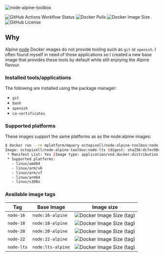 ![node-alpine-toolbox](https://socialify.git.ci/Octopixell/node-alpine-toolbox/image?description=1&descriptionEditable=Base%20Docker%20image%20based%20on%20node%3Aalpine%20with%20a%20little%20extra%20power&font=Bitter&issues=1&language=1&name=1&owner=1&pattern=Floating%20Cogs&pulls=1&theme=Dark)

![GitHub Actions Workflow Status](https://img.shields.io/github/actions/workflow/status/octopixell/node-alpine-toolbox/.github%2Fworkflows%2Fbuild-and-publish.yml)
![Docker Pulls](https://img.shields.io/docker/pulls/octopixell/node-alpine-toolbox)
![Docker Image Size](https://img.shields.io/docker/image-size/octopixell/node-alpine-toolbox)
![GitHub License](https://img.shields.io/github/license/octopixell/node-alpine-toolbox)


## Why

Alpine [node](https://hub.docker.com/_/node/tags?page=1&name=alpine) Docker images do not provide tooling such as `git` or `openssh`. I often found myself in need of those applications so I created a new base image that provides these tools by default while still enjoying the Alpine flavour.

### Installed tools/applications

The following are installed using the package manager:

- `git`
- `bash`
- `openssh`
- `ca-certificates`

### Supported platforms

These images support the same platforms as as the node:alpine images:

```bash
$ docker run --rm mplatform/mquery octopixell/node-alpine-toolbox:node-lts
Image: octopixell/node-alpine-toolbox:node-lts (digest: sha256:dcfec08c45ba4a9e8329bd6a466aeda24dcc3141fa24bd6f46167c53c79b336c)
 * Manifest List: Yes (Image type: application/vnd.docker.distribution.manifest.list.v2+json)
 * Supported platforms:
   - linux/amd64
   - linux/arm/v6
   - linux/arm/v7
   - linux/arm64
   - linux/s390x
```

### Available image tags

| Tag | Base Image | Image size |
| --- | ---------- | ---------- |
| `node-16` | `node:16-alpine` | ![Docker Image Size (tag)](https://img.shields.io/docker/image-size/octopixell/node-alpine-toolbox/node-16) |
| `node-18` | `node:18-alpine` | ![Docker Image Size (tag)](https://img.shields.io/docker/image-size/octopixell/node-alpine-toolbox/node-18) |
| `node-20` | `node:20-alpine` | ![Docker Image Size (tag)](https://img.shields.io/docker/image-size/octopixell/node-alpine-toolbox/node-20) |
| `node-22` | `node:22-alpine` | ![Docker Image Size (tag)](https://img.shields.io/docker/image-size/octopixell/node-alpine-toolbox/node-22) |
| `node-lts` | `node:lts-alpine` | ![Docker Image Size (tag)](https://img.shields.io/docker/image-size/octopixell/node-alpine-toolbox/node-lts) |